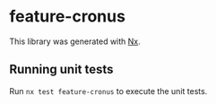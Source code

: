 # feature-cronus

This library was generated with [Nx](https://nx.dev).

## Running unit tests

Run `nx test feature-cronus` to execute the unit tests.
